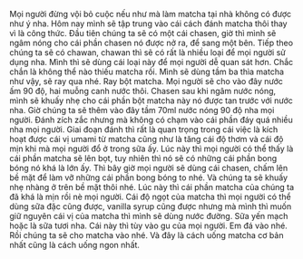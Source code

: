 Mọi người đừng vội bỏ cuộc nếu như mà làm matcha tại nhà không có được như ý nha. Hôm nay mình sẽ tập trung vào cái cách đánh matcha thôi thay vì là công thức. Đầu tiên chúng ta sẽ có một cái chasen, giờ thì mình sẽ ngâm nóng cho cái phần chasen nó được nở ra, để sang một bên. Tiếp theo chúng ta sẽ có chawan, chawan thì sẽ có rất là nhiều loại để mọi người sử dụng nha. Mình thì sẽ dùng cái loại này để mọi người dễ quan sát hơn. Chắc chắn là không thể nào thiếu matcha rồi. Mình sẽ dùng tầm ba thìa matcha như vậy, sẽ ray qua nhé. Ray bột matcha. Mọi người sẽ cho vào đây nước ấm 90 độ, hai muỗng canh nước thôi. Chasen sau khi ngâm nước nóng, mình sẽ khuấy nhẹ cho cái phần bột matcha này nó được tan trước với nước nha. Giờ chúng ta sẽ thêm vào đây tầm 70ml nước nóng 90 độ nha mọi người. Đánh zích zắc nhưng mà không có chạm vào cái phần đáy quá nhiều nha mọi người. Giai đoạn đánh thì rất là quan trọng trong cái việc là kích hoạt được cái vị umami từ matcha cũng như là tăng cái độ thơm và cái độ mịn khi mà mọi người đổ ở trong sữa ấy. Lúc này thì mọi người có thể thấy là cái phần matcha sẽ lên bọt, tuy nhiên thì nó sẽ có những cái phần bong bóng nó khá là lớn ấy. Thì bây giờ mọi người sẽ dùng cái chasen, chấm lên bề mặt để làm vỡ những cái phần bong bóng to nhé. Và chúng ta sẽ khuấy nhẹ nhàng ở trên bề mặt thôi nhé. Lúc này thì cái phần matcha của chúng ta đã khá là mịn rồi nè mọi người. Cái độ ngọt của matcha thì mọi người có thể dùng sữa đặc cũng được, vanilla syrup cũng được nhưng mà mình thì muốn giữ nguyên cái vị của matcha thì mình sẽ dùng nước đường. Sữa yến mạch hoặc là sữa tươi nha. Cái này thì tùy vào gu của mọi người. Em đá vào nhé. Rồi chúng ta sẽ cho matcha vào nhé. Và đây là cách uống matcha cơ bản nhất cũng là cách uống ngon nhất.